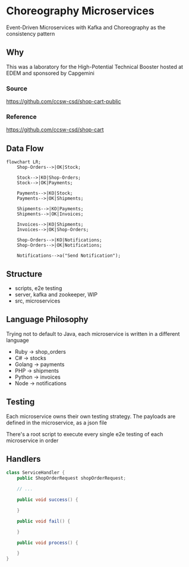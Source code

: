 # Choreography Microservices

Event-Driven Microservices with Kafka and Choreography as the consistency pattern

## Why

This was a laboratory for the High-Potential Technical Booster hosted at EDEM and sponsored by Capgemini

### Source

https://github.com/ccsw-csd/shop-cart-public

### Reference

https://github.com/ccsw-csd/shop-cart

## Data Flow

```mermaid
flowchart LR;
    Shop-Orders-->|OK|Stock;

    Stock-->|KO|Shop-Orders;
    Stock-->|OK|Payments;

    Payments-->|KO|Stock;
    Payments-->|OK|Shipments;

    Shipments-->|KO|Payments;
    Shipments-->|OK|Invoices;

    Invoices-->|KO|Shipments;
    Invoices-->|OK|Shop-Orders;

    Shop-Orders-->|KO|Notifications;
    Shop-Orders-->|OK|Notifications;

    Notifications-->a("Send Notification");
```

## Structure

- scripts, e2e testing
- server, kafka and zookeeper, WIP
- src, microservices

## Language Philosophy

Trying not to default to Java, each microservice is written in a different language

- Ruby -> shop_orders
- C# -> stocks
- Golang -> payments
- PHP -> shipments
- Python -> invoices
- Node -> notifications

## Testing

Each microservice owns their own testing strategy.
The payloads are defined in the microservice, as a json file

There's a root script to execute every single e2e testing of each microservice in order

## Handlers

```java
class ServiceHandler {
    public ShopOrderRequest shopOrderRequest;

    // ...

    public void success() {

    }

    public void fail() {

    }

    public void process() {

    }
}
```
